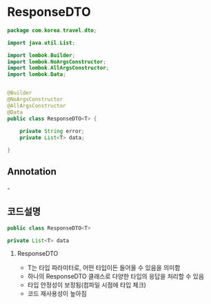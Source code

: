 # ResponseDTO

```JAVA
package com.korea.travel.dto;

import java.util.List;

import lombok.Builder;
import lombok.NoArgsConstructor;
import lombok.AllArgsConstructor;
import lombok.Data;


@Builder
@NoArgsConstructor
@AllArgsConstructor
@Data
public class ResponseDTO<T> {
	
	private String error;
	private List<T> data;

}
```

## Annotation

\-

## 코드설명

```JAVA
public class ResponseDTO<T>

private List<T> data
```
1. ResponseDTO<T>
	-  T는 타입 파라미터로, 어떤 타입이든 들어올 수 있음을 의미함
	- 하나의 ResponseDTO 클래스로 다양한 타입의 응답을 처리할 수 있음
	- 타입 안정성이 보장됨(컴파일 시점에 타입 체크)
	- 코드 재사용성이 높아짐